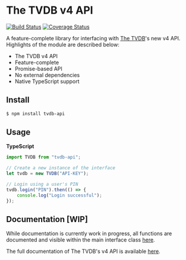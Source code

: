 # The TVDB v4 API

[![Build Status](https://www.travis-ci.com/SirDavidLudwig/tvdb-api.svg?branch=master)](https://www.travis-ci.com/SirDavidLudwig/tvdb-api) [![Coverage Status](https://coveralls.io/repos/github/SirDavidLudwig/tvdb-api/badge.svg?branch=master)](https://coveralls.io/github/SirDavidLudwig/tvdb-api?branch=master)

A feature-complete library for interfacing with [The TVDB](https://thetvdb.com/)'s new v4 API. Highlights of the module are described below:

- The TVDB v4 API
- Feature-complete
- Promise-based API
- No external dependencies
- Native TypeScript support

## Install
```sh
$ npm install tvdb-api
```

## Usage

**TypeScript**
```ts
import TVDB from "tvdb-api";

// Create a new instance of the interface
let tvdb = new TVDB("API-KEY");

// Login using a user's PIN
tvdb.login("PIN").then(() => {
	console.log("Login successful");
});
```

## Documentation [WIP]

While documentation is currently work in progress, all functions are documented and visible within the main interface class [here](https://github.com/SirDavidLudwig/tvdb-api/blob/master/src/tvdb.ts#L63-L538).

The full documentation of The TVDB's v4 API is available [here](https://app.swaggerhub.com/apis-docs/thetvdb/tvdb-api_v_4/4.3.0#/seasons/getSeasonTypes).
